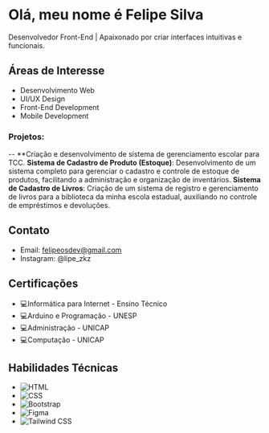# Olá, meu nome é Felipe Silva

Desenvolvedor Front-End | Apaixonado por criar interfaces intuitivas e funcionais.

## Áreas de Interesse
- Desenvolvimento Web
- UI/UX Design
- Front-End Development
- Mobile Development

### Projetos:
  --  **Criação e desenvolvimento de sistema de gerenciamento escolar para TCC.
  **Sistema de Cadastro de Produto (Estoque)**: Desenvolvimento de um sistema completo para gerenciar o cadastro e controle de estoque de produtos, facilitando a administração e organização de inventários.
  **Sistema de Cadastro de Livros**: Criação de um sistema de registro e gerenciamento de livros para a biblioteca da minha escola estadual, auxiliando no controle de empréstimos e devoluções.


## Contato
- Email: felipeosdev@gmail.com
- Instagram: @lipe_zkz

## Certificações
- 💻Informática para Internet - Ensino Técnico
- 💻Arduino e Programação - UNESP
- 💻Administração - UNICAP
- 💻Computação - UNICAP


## Habilidades Técnicas
- ![HTML](https://img.shields.io/badge/-HTML-orange?style=flat-square&logo=html5&logoColor=white) 
- ![CSS](https://img.shields.io/badge/-CSS-blue?style=flat-square&logo=css3&logoColor=white) 
- ![Bootstrap](https://img.shields.io/badge/-Bootstrap-563D7C?style=flat-square&logo=bootstrap&logoColor=white) 
- ![Figma](https://img.shields.io/badge/-Figma-purple?style=flat-square&logo=figma&logoColor=white) 
- ![Tailwind CSS](https://img.shields.io/badge/-Tailwind_CSS-38B2AC?style=flat-square&logo=tailwind-css&logoColor=white)  
